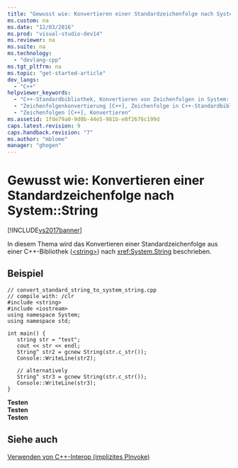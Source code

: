 ```yaml
---
title: "Gewusst wie: Konvertieren einer Standardzeichenfolge nach System::String"
ms.custom: na
ms.date: "12/03/2016"
ms.prod: "visual-studio-dev14"
ms.reviewer: na
ms.suite: na
ms.technology: 
  - "devlang-cpp"
ms.tgt_pltfrm: na
ms.topic: "get-started-article"
dev_langs: 
  - "C++"
helpviewer_keywords: 
  - "C++-Standardbibliothek, Konvertieren von Zeichenfolgen in System::String"
  - "Zeichenfolgenkonvertierung [C++], Zeichenfolge in C++-Standardbibliothek"
  - "Zeichenfolgen [C++], Konvertieren"
ms.assetid: 1fde79a0-9d0b-44e5-981b-e8f2676c199d
caps.latest.revision: 9
caps.handback.revision: "7"
ms.author: "mblome"
manager: "ghogen"
---
```

# Gewusst wie: Konvertieren einer Standardzeichenfolge nach System::String
[!INCLUDE[vs2017banner](../assembler/inline/includes/vs2017banner.md)]

In diesem Thema wird das Konvertieren einer Standardzeichenfolge aus einer C\+\+\-Bibliothek \([\<string\>](../standard-library/string.md)\) nach <xref:System.String> beschrieben.  
  
## Beispiel  
  
```  
// convert_standard_string_to_system_string.cpp  
// compile with: /clr  
#include <string>  
#include <iostream>  
using namespace System;  
using namespace std;  
  
int main() {  
   string str = "test";  
   cout << str << endl;  
   String^ str2 = gcnew String(str.c_str());  
   Console::WriteLine(str2);  
  
   // alternatively  
   String^ str3 = gcnew String(str.c_str());  
   Console::WriteLine(str3);  
}  
```  
  
  **Testen**  
**Testen**  
**Testen**   
## Siehe auch  
 [Verwenden von C\+\+\-Interop \(implizites PInvoke\)](../dotnet/using-cpp-interop-implicit-pinvoke.md)